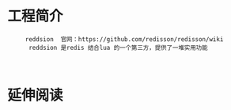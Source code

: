 # 工程简介
```properties
     reddsion  官网：https://github.com/redisson/redisson/wiki
      reddsion 是redis 结合lua 的一个第三方，提供了一堆实用功能

   
```
# 延伸阅读

